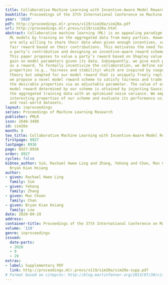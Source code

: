 ```yaml
---
title: Collaborative Machine Learning with Incentive-Aware Model Rewards
booktitle: Proceedings of the 37th International Conference on Machine Learning
year: '2020'
pdf: http://proceedings.mlr.press/v119/sim20a/sim20a.pdf
url: http://proceedings.mlr.press/v119/sim20a.html
abstract: Collaborative machine learning (ML) is an appealing paradigm to build high-quality
  ML models by training on the aggregated data from many parties. However, these parties
  are only willing to share their data when given enough incentives, such as a guaranteed
  fair reward based on their contributions. This motivates the need for measuring
  a party’s contribution and designing an incentive-aware reward scheme accordingly.
  This paper proposes to value a party’s reward based on Shapley value and information
  gain on model parameters given its data. Subsequently, we give each party a model
  as a reward. To formally incentivize the collaboration, we define some desirable
  properties (e.g., fairness and stability) which are inspired by cooperative game
  theory but adapted for our model reward that is uniquely freely replicable. Then,
  we propose a novel model reward scheme to satisfy fairness and trade off between
  the desirable properties via an adjustable parameter. The value of each party’s
  model reward determined by our scheme is attained by injecting Gaussian noise to
  the aggregated training data with an optimized noise variance. We empirically demonstrate
  interesting properties of our scheme and evaluate its performance using synthetic
  and real-world datasets.
layout: inproceedings
series: Proceedings of Machine Learning Research
publisher: PMLR
issn: 2640-3498
id: sim20a
month: 0
tex_title: Collaborative Machine Learning with Incentive-Aware Model Rewards
firstpage: 8927
lastpage: 8936
page: 8927-8936
order: 8927
cycles: false
bibtex_author: Sim, Rachael Hwee Ling and Zhang, Yehong and Chan, Mun Choon and Low,
  Bryan Kian Hsiang
author:
- given: Rachael Hwee Ling
  family: Sim
- given: Yehong
  family: Zhang
- given: Mun Choon
  family: Chan
- given: Bryan Kian Hsiang
  family: Low
date: 2020-09-29
address: 
container-title: Proceedings of the 37th International Conference on Machine Learning
volume: '119'
genre: inproceedings
issued:
  date-parts:
  - 2020
  - 9
  - 29
extras:
- label: Supplementary PDF
  link: http://proceedings.mlr.press/v119/sim20a/sim20a-supp.pdf
# Format based on citeproc: http://blog.martinfenner.org/2013/07/30/citeproc-yaml-for-bibliographies/
---
```

